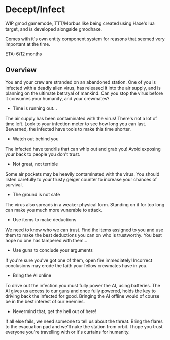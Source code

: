 # Decept/Infect

WIP gmod gamemode, TTT/Morbus like being created using Haxe's lua target, and is developed alongside gmodhaxe. 

Comes with it's own entity component system for reasons that seemed very important at the time.
 
ETA: 6/12 months

## Overview

You and your crew are stranded on an abandoned station. One of you is infected with a deadly alien virus, has released it into the air supply, and is planning on the ultimate betrayal of mankind. Can you stop the virus before it consumes your humanity, and your crewmates?

- Time is running out...

The air supply has been contaminated with the virus! There's not a lot of time left. Look to your infection meter to see how long you can last. Bewarned, the infected have tools to make this time shorter.

- Watch out behind you

The infected have tendrils that can whip out and grab you! Avoid exposing your back to people you don't trust.

- Not great, not terrible

Some air pockets may be heavily contaminated with the virus. You should listen carefully to your trusty geiger counter to increase your chances of survival.

- The ground is not safe

The virus also spreads in a weaker physical form. Standing on it for too long can make you much more vunerable to attack.

- Use items to make deductions

We need to know who we can trust. Find the items assigned to you and use them to make the best deductions you can on who is trustworthy. You best hope no one has tampered with them...

- Use guns to conclude your arguments

If you're sure you've got one of them, open fire immediately! Incorrect conclusions may erode the faith your fellow crewmates have in you.

- Bring the AI online

To drive out the infection you must fully power the AI, using batteries. The AI gives us access to our guns and once fully powered, holds the key to driving back the infected for good. Bringing the AI offline would of course be in the best interest of our enemies.

- Nevermind that, get the hell out of here!

If all else fails, we need someone to tell us about the threat. Bring the flares to the evacuation pad and we'll nuke the station from orbit. I hope you trust everyone you're travelling with or it's curtains for humanity.


